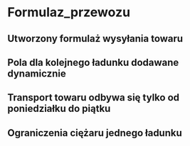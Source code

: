 # Formulaz_przewozu

## Utworzony formulaż wysyłania towaru
## Pola dla kolejnego ładunku dodawane dynamicznie
## Transport towaru odbywa się tylko od poniedziałku do piątku
## Ograniczenia ciężaru jednego ładunku   
 
